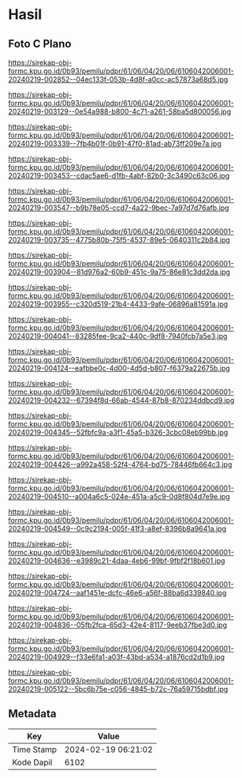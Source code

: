 # Hasil

## Foto C Plano

https://sirekap-obj-formc.kpu.go.id/0b93/pemilu/pdpr/61/06/04/20/06/6106042006001-20240219-002852--04ec133f-053b-4d8f-a0cc-ac57873a68d5.jpg

https://sirekap-obj-formc.kpu.go.id/0b93/pemilu/pdpr/61/06/04/20/06/6106042006001-20240219-003129--0e54a988-b800-4c71-a261-58ba5d800056.jpg

https://sirekap-obj-formc.kpu.go.id/0b93/pemilu/pdpr/61/06/04/20/06/6106042006001-20240219-003339--7fb4b01f-0b91-47f0-81ad-ab73ff209e7a.jpg

https://sirekap-obj-formc.kpu.go.id/0b93/pemilu/pdpr/61/06/04/20/06/6106042006001-20240219-003453--cdac5ae6-d1fb-4abf-82b0-3c3490c63c06.jpg

https://sirekap-obj-formc.kpu.go.id/0b93/pemilu/pdpr/61/06/04/20/06/6106042006001-20240219-003547--b9b78e05-ccd7-4a22-9bec-7a97d7d76afb.jpg

https://sirekap-obj-formc.kpu.go.id/0b93/pemilu/pdpr/61/06/04/20/06/6106042006001-20240219-003735--4775b80b-75f5-4537-89e5-0640311c2b84.jpg

https://sirekap-obj-formc.kpu.go.id/0b93/pemilu/pdpr/61/06/04/20/06/6106042006001-20240219-003904--81d976a2-60b9-451c-9a75-86e81c3dd2da.jpg

https://sirekap-obj-formc.kpu.go.id/0b93/pemilu/pdpr/61/06/04/20/06/6106042006001-20240219-003955--c320d519-21b4-4433-9afe-06896a81591a.jpg

https://sirekap-obj-formc.kpu.go.id/0b93/pemilu/pdpr/61/06/04/20/06/6106042006001-20240219-004041--83285fee-9ca2-440c-9df8-7940fcb7a5e3.jpg

https://sirekap-obj-formc.kpu.go.id/0b93/pemilu/pdpr/61/06/04/20/06/6106042006001-20240219-004124--eafbbe0c-4d00-4d5d-b807-f6379a22675b.jpg

https://sirekap-obj-formc.kpu.go.id/0b93/pemilu/pdpr/61/06/04/20/06/6106042006001-20240219-004232--67394f8d-66ab-4544-87b8-870234ddbcd9.jpg

https://sirekap-obj-formc.kpu.go.id/0b93/pemilu/pdpr/61/06/04/20/06/6106042006001-20240219-004345--52fbfc9a-a3f1-45a5-b326-3cbc08eb99bb.jpg

https://sirekap-obj-formc.kpu.go.id/0b93/pemilu/pdpr/61/06/04/20/06/6106042006001-20240219-004426--a992a458-52f4-4764-bd75-78446fb664c3.jpg

https://sirekap-obj-formc.kpu.go.id/0b93/pemilu/pdpr/61/06/04/20/06/6106042006001-20240219-004510--a004a6c5-024e-451a-a5c9-0d8f804d7e9e.jpg

https://sirekap-obj-formc.kpu.go.id/0b93/pemilu/pdpr/61/06/04/20/06/6106042006001-20240219-004549--0c9c2194-005f-41f3-a8ef-8396b8a9641a.jpg

https://sirekap-obj-formc.kpu.go.id/0b93/pemilu/pdpr/61/06/04/20/06/6106042006001-20240219-004636--e3989c21-4daa-4eb6-99bf-9fbf2f18b601.jpg

https://sirekap-obj-formc.kpu.go.id/0b93/pemilu/pdpr/61/06/04/20/06/6106042006001-20240219-004724--aaf1451e-dcfc-46e6-a56f-88ba6d339840.jpg

https://sirekap-obj-formc.kpu.go.id/0b93/pemilu/pdpr/61/06/04/20/06/6106042006001-20240219-004836--05fb2fca-65d3-42e4-8117-9eeb37fbe3d0.jpg

https://sirekap-obj-formc.kpu.go.id/0b93/pemilu/pdpr/61/06/04/20/06/6106042006001-20240219-004929--f33e6fa1-a03f-43bd-a534-a1876cd2d1b9.jpg

https://sirekap-obj-formc.kpu.go.id/0b93/pemilu/pdpr/61/06/04/20/06/6106042006001-20240219-005122--5bc6b75e-c056-4845-b72c-76a59715bdbf.jpg


## Metadata

| Key        | Value               |
| ---------- | ------------------- |
| Time Stamp | 2024-02-19 06:21:02 |
| Kode Dapil | 6102                |



